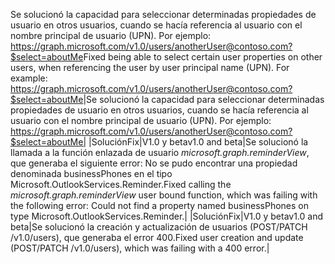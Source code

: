 <span data-ttu-id="631bc-p162">Se solucionó la capacidad para seleccionar determinadas propiedades de usuario en otros usuarios, cuando se hacía referencia al usuario con el nombre principal de usuario (UPN). Por ejemplo: https://graph.microsoft.com/v1.0/users/anotherUser@contoso.com?$select=aboutMe</span><span class="sxs-lookup"><span data-stu-id="631bc-p162">Fixed being able to select certain user properties on other users, when referencing the user by user principal name (UPN). For example: https://graph.microsoft.com/v1.0/users/anotherUser@contoso.com?$select=aboutMe</span></span>|Se solucionó la capacidad para seleccionar determinadas propiedades de usuario en otros usuarios, cuando se hacía referencia al usuario con el nombre principal de usuario (UPN). Por ejemplo: https://graph.microsoft.com/v1.0/users/anotherUser@contoso.com?$select=aboutMe|
|<span data-ttu-id="631bc-2593">Solución</span><span class="sxs-lookup"><span data-stu-id="631bc-2593">Fix</span></span>|<span data-ttu-id="631bc-2594">V1.0 y beta</span><span class="sxs-lookup"><span data-stu-id="631bc-2594">v1.0 and beta</span></span>|<span data-ttu-id="631bc-2595">Se solucionó la llamada a la función enlazada de usuario _microsoft.graph.reminderView_, que generaba el siguiente error: No se pudo encontrar una propiedad denominada businessPhones en el tipo Microsoft.OutlookServices.Reminder.</span><span class="sxs-lookup"><span data-stu-id="631bc-2595">Fixed calling the _microsoft.graph.reminderView_ user bound function, which was failing with the following error: Could not find a property named businessPhones on type  Microsoft.OutlookServices.Reminder.</span></span>|
|<span data-ttu-id="631bc-2596">Solución</span><span class="sxs-lookup"><span data-stu-id="631bc-2596">Fix</span></span>|<span data-ttu-id="631bc-2597">V1.0 y beta</span><span class="sxs-lookup"><span data-stu-id="631bc-2597">v1.0 and beta</span></span>|<span data-ttu-id="631bc-2598">Se solucionó la creación y actualización de usuarios (POST/PATCH /v1.0/users), que generaba el error 400.</span><span class="sxs-lookup"><span data-stu-id="631bc-2598">Fixed user creation and update (POST/PATCH /v1.0/users), which was failing with a 400 error.</span></span>|
